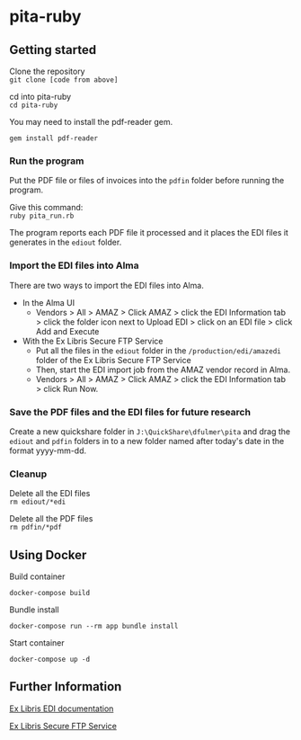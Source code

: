 # pita-ruby

## Getting started

Clone the repository  
```git clone [code from above]``` 

cd into pita-ruby  
```cd pita-ruby```

You may need to install the pdf-reader gem.

```gem install pdf-reader```

### Run the program
Put the PDF file or files of invoices into the `pdfin` folder before running the program.

Give this command:  
```ruby pita_run.rb```

The program reports each PDF file it processed and it places the EDI files it generates in the `ediout` folder.  
  
### Import the EDI files into Alma
There are two ways to import the EDI files into Alma.

* In the Alma UI
  * Vendors > All > AMAZ > Click AMAZ > click the EDI Information tab > click the folder icon next to Upload EDI > click on an EDI file > click Add and Execute
* With the Ex Libris Secure FTP Service
  * Put all the files in the `ediout` folder in the `/production/edi/amazedi` folder of the Ex Libris Secure FTP Service
  * Then, start the EDI import job from the AMAZ vendor record in Alma.
  * Vendors > All > AMAZ > Click AMAZ > click the EDI Information tab > click Run Now.
  
### Save the PDF files and the EDI files for future research
Create a new quickshare folder in `J:\QuickShare\dfulmer\pita` and drag the `ediout` and `pdfin` folders in to a new folder named after today's date in the format yyyy-mm-dd.

### Cleanup
Delete all the EDI files  
```rm ediout/*edi```

Delete all the PDF files  
```rm pdfin/*pdf```

## Using Docker
Build container
```
docker-compose build
```

Bundle install
```
docker-compose run --rm app bundle install
```

Start container
```
docker-compose up -d
```

## Further Information
[Ex Libris EDI documentation](https://knowledge.exlibrisgroup.com/Alma/Product_Documentation/010Alma_Online_Help_(English)/090Integrations_with_External_Systems/020Acquisitions/020Electronic_Data_Interchange_(EDI))

[Ex Libris Secure FTP Service](https://knowledge.exlibrisgroup.com/Alma/Product_Documentation/010Alma_Online_Help_(English)/050Administration/050Configuring_General_Alma_Functions/050External_Systems/055Configuring_ExL_Secure_FTP_Service)
